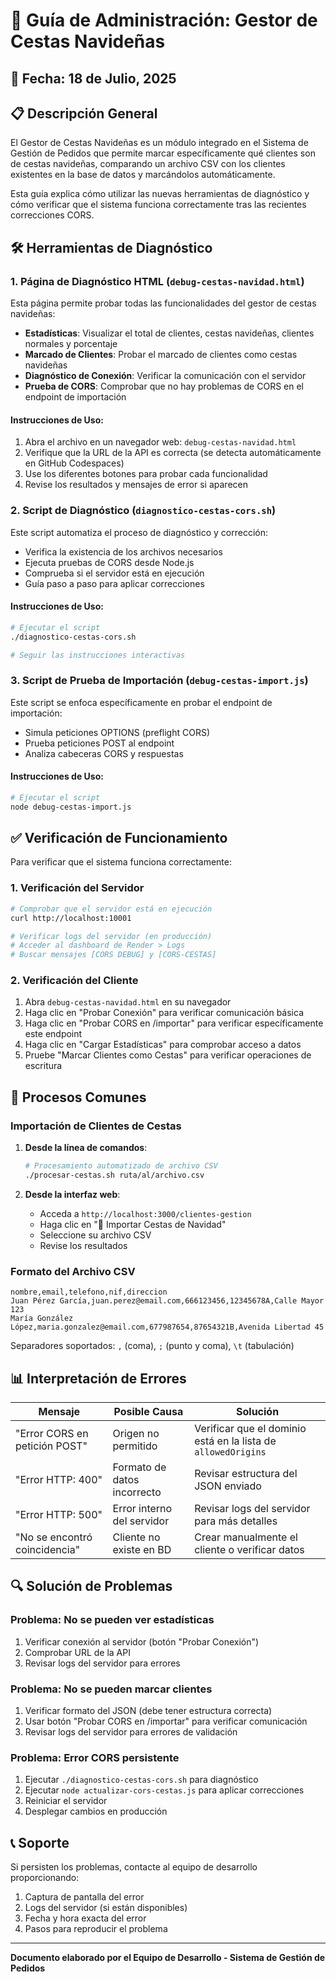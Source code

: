 # 📝 Guía de Administración: Gestor de Cestas Navideñas

## 📅 Fecha: 18 de Julio, 2025

## 📋 Descripción General

El Gestor de Cestas Navideñas es un módulo integrado en el Sistema de Gestión de Pedidos que permite marcar específicamente qué clientes son de cestas navideñas, comparando un archivo CSV con los clientes existentes en la base de datos y marcándolos automáticamente.

Esta guía explica cómo utilizar las nuevas herramientas de diagnóstico y cómo verificar que el sistema funciona correctamente tras las recientes correcciones CORS.

## 🛠️ Herramientas de Diagnóstico

### 1. Página de Diagnóstico HTML (`debug-cestas-navidad.html`)

Esta página permite probar todas las funcionalidades del gestor de cestas navideñas:

- **Estadísticas**: Visualizar el total de clientes, cestas navideñas, clientes normales y porcentaje
- **Marcado de Clientes**: Probar el marcado de clientes como cestas navideñas
- **Diagnóstico de Conexión**: Verificar la comunicación con el servidor
- **Prueba de CORS**: Comprobar que no hay problemas de CORS en el endpoint de importación

#### Instrucciones de Uso:

1. Abra el archivo en un navegador web: `debug-cestas-navidad.html`
2. Verifique que la URL de la API es correcta (se detecta automáticamente en GitHub Codespaces)
3. Use los diferentes botones para probar cada funcionalidad
4. Revise los resultados y mensajes de error si aparecen

### 2. Script de Diagnóstico (`diagnostico-cestas-cors.sh`)

Este script automatiza el proceso de diagnóstico y corrección:

- Verifica la existencia de los archivos necesarios
- Ejecuta pruebas de CORS desde Node.js
- Comprueba si el servidor está en ejecución
- Guía paso a paso para aplicar correcciones

#### Instrucciones de Uso:

```bash
# Ejecutar el script
./diagnostico-cestas-cors.sh

# Seguir las instrucciones interactivas
```

### 3. Script de Prueba de Importación (`debug-cestas-import.js`)

Este script se enfoca específicamente en probar el endpoint de importación:

- Simula peticiones OPTIONS (preflight CORS)
- Prueba peticiones POST al endpoint
- Analiza cabeceras CORS y respuestas

#### Instrucciones de Uso:

```bash
# Ejecutar el script
node debug-cestas-import.js
```

## ✅ Verificación de Funcionamiento

Para verificar que el sistema funciona correctamente:

### 1. Verificación del Servidor

```bash
# Comprobar que el servidor está en ejecución
curl http://localhost:10001

# Verificar logs del servidor (en producción)
# Acceder al dashboard de Render > Logs
# Buscar mensajes [CORS DEBUG] y [CORS-CESTAS]
```

### 2. Verificación del Cliente

1. Abra `debug-cestas-navidad.html` en su navegador
2. Haga clic en "Probar Conexión" para verificar comunicación básica
3. Haga clic en "Probar CORS en /importar" para verificar específicamente este endpoint
4. Haga clic en "Cargar Estadísticas" para comprobar acceso a datos
5. Pruebe "Marcar Clientes como Cestas" para verificar operaciones de escritura

## 🔄 Procesos Comunes

### Importación de Clientes de Cestas

1. **Desde la línea de comandos**:

   ```bash
   # Procesamiento automatizado de archivo CSV
   ./procesar-cestas.sh ruta/al/archivo.csv
   ```

2. **Desde la interfaz web**:

   - Acceda a `http://localhost:3000/clientes-gestion`
   - Haga clic en "🎄 Importar Cestas de Navidad"
   - Seleccione su archivo CSV
   - Revise los resultados

### Formato del Archivo CSV

```csv
nombre,email,telefono,nif,direccion
Juan Pérez García,juan.perez@email.com,666123456,12345678A,Calle Mayor 123
María González López,maria.gonzalez@email.com,677987654,87654321B,Avenida Libertad 45
```

Separadores soportados: `,` (coma), `;` (punto y coma), `\t` (tabulación)

## 📊 Interpretación de Errores

| Mensaje | Posible Causa | Solución |
|---------|---------------|----------|
| "Error CORS en petición POST" | Origen no permitido | Verificar que el dominio está en la lista de `allowedOrigins` |
| "Error HTTP: 400" | Formato de datos incorrecto | Revisar estructura del JSON enviado |
| "Error HTTP: 500" | Error interno del servidor | Revisar logs del servidor para más detalles |
| "No se encontró coincidencia" | Cliente no existe en BD | Crear manualmente el cliente o verificar datos |

## 🔍 Solución de Problemas

### Problema: No se pueden ver estadísticas

1. Verificar conexión al servidor (botón "Probar Conexión")
2. Comprobar URL de la API
3. Revisar logs del servidor para errores

### Problema: No se pueden marcar clientes

1. Verificar formato del JSON (debe tener estructura correcta)
2. Usar botón "Probar CORS en /importar" para verificar comunicación
3. Revisar logs del servidor para errores de validación

### Problema: Error CORS persistente

1. Ejecutar `./diagnostico-cestas-cors.sh` para diagnóstico
2. Ejecutar `node actualizar-cors-cestas.js` para aplicar correcciones
3. Reiniciar el servidor
4. Desplegar cambios en producción

## 📞 Soporte

Si persisten los problemas, contacte al equipo de desarrollo proporcionando:

1. Captura de pantalla del error
2. Logs del servidor (si están disponibles)
3. Fecha y hora exacta del error
4. Pasos para reproducir el problema

---

**Documento elaborado por el Equipo de Desarrollo - Sistema de Gestión de Pedidos**
